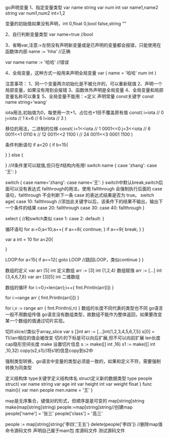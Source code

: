 go声明变量
 1、指定变量类型
 var name string
 var num int
 var name1,name2 string
 var num1,num2 int=1,2
 
 变量的初始值如果没有声明，int 0,float 0,bool false,string ""
 
 2、自行判断变量类型
 var name=true //bool
 
 3、省略var,注意:=左侧没有声明新变量或是已声明的变量都会报错，只能使用在函数体内部
 name := 'hha' //正确
 
 var name
 name := '哈哈' //错误
 
 4、全局变量，这种方式一般用来声明全局变量
 var (
  name = '哈哈'
  num int
 )
 
 注意事项：
 1、同一个变量两次初始化是不被允许的，可以重新赋值
 2、声明一个局部变量，如果没有用到会报错
 3、函数体外声明是全局变量
 4、全局变量和局部变量名称可以重复
 5、全局变量不能用：=定义
 声明常量
 const关键字
 const name string='wang'
 
 iota用法,初始值为0，每使用一次+1，占位也+1但不覆盖原有值
 const(
  i=iota // 0
  j=iota // 1
  k=6  // 6
  l=iota // 3
 )
 
 移位的用法，二进制的位移
 const(
  i=1<<iota // 1 0001<<0
  j=3<<iota // 6  0011<<1 0110
  k // 12 0011<<2 1100
  l // 24 0011<<3 0001 1100
 )
 
 条件判断语句
 if a<20 {
  if b<15{
  
  }
 } else {
 
 }
 //if条件里可以赋值,但只在if结构内有用!
 switch name {
  case 'zhang':
  case '王':
 }
 
 switch {
  case name='zhang':
  case name='王':
 }
 switch中默认break,switch后面可以没有表达式
 fallthrough的用法，使用 fallthrough 会强制执行后面的 case 语句，fallthrough 不会判断下一条 case 的表达式结果是否为 true。
 switch age{
   case 10:
    fallthrough  //添加此关键字以后，该条件下的结果不输出，输出下一个条件的结果
    case 20:
     fallthrough
     case 30:
     case 40:
     fallthrough
 }
 
 select { //和switch类似
  case 1:
  case 2:
  default:
 }
 
 循环语句
 for a:=0;a<10;a++{
  if a==8{
   continue;
  }
  if a==9{
   break;
  }
 }
 
 var a int = 10
 for a<20{
 
 }
 
 LOOP:for a<15{
  if a==12{
   goto LOOP //跳回LOOP，类似continue
  }
 }
 
 数组的定义
 var arr [5] int  定义数组
 arr := [3] int {1,2,4} 数组赋值
 arr := [...] int {3,4,6,7,8}
 var arr  [3][5] int  二维数组
 
 数组的循环
 for i:=0;i<len(arr);i++{
  fmt.Println(arr[i])
 }
 
 for i:=range arr {
  fmt.Println(arr[i])
 }
 
 for i,v := range arr {
  fmt.Println(i,n)
 }
 数组的长度不同代表的类型也不同
 go语言一般不用数组传值
 go语言没有数组类型，故数组不能作为整体返回，如果要改变某一个数组的值通过切片实现。
 
 切片slice//类似于array_slice
 var s []int
 arr := [...]int{1,2,3,4,5,6,7,5}
 s[0] = 11//arr相应的值会被改变
 切片的下标是可以向后扩展,但不可以向前扩展
 len长度
 cap隐形空间长度
 make 设置切片信息 s := make([] int ,16)
 s1 := make([] int ,10,32)
 copy(s2,s1)//将s1的信息copy到s2中
 
 强制类型转换，go语言中变量的类型必须是一致的，如果和定义不符，需要强制转换为同类型
 
 定义结构体
 type关键字定义结构体名 struct定义新的数据类型
 type people struct{
  var name string 
  var age int
  var height int
  var weight float
 }
 func main(){
  var men people
  men.name = '王'
 }
 
 map是无序集合，键值对的形式，但顺序是是可变的
 map[string]string
 make(map[string]string)
 people:=map[string]string//创建map
 people['name'] = '张三'
 people['class'] = '高三'
 
 people := map[string]string{'李四','王五'}
 delete(people['李四'])  //删除map值
 命令源码文件
 声明自己属于main包
 库源码文件
 测试源码文件

